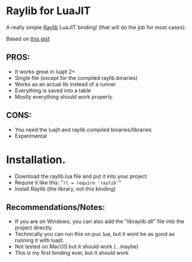 # Raylib for LuaJIT
A really simple [Raylib](https://www.raylib.com) LuaJIT binding! (that will do the job for most cases).

Based on [this gist](https://gist.github.com/alexander-matz/f8ee4eb9fdf676203d70c1e5e329a6ec)

## PROS:
  - It works great in luajit 2+
  - Single file (except for the compiled raylib binaries)
  - Works as an actual lib instead of a runner
  - Everything is saved into a table
  - Mostly everything should work properly.
  
## CONS:
  - You need the luajit and raylib compiled binaries/libraries
  - Experimental
  
# Installation.
  - Download the raylib.lua file and put it into your project
  - Require it like this: "```rl = require 'raylib'```"
  - Install Raylib (the library, not this binding)

## Recommendations/Notes:
  - If you are on Windows, you can also add the "libraylib.dll" file into the project directly.
  - Technically you can run this on puc lua, but it wont be as good as running it with luajit.
  - Not tested on MacOS but it should work (...maybe)
  - This is my first binding ever, but it should work 
  

